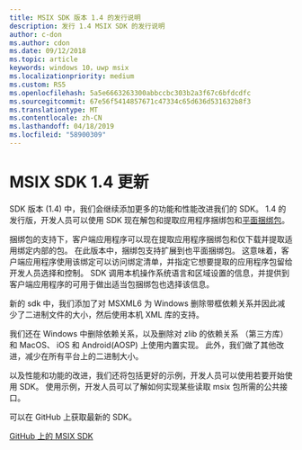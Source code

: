 ```yaml
---
title: MSIX SDK 版本 1.4 的发行说明
description: 发行 1.4 MSIX SDK 的发行说明
author: c-don
ms.author: cdon
ms.date: 09/12/2018
ms.topic: article
keywords: windows 10，uwp msix
ms.localizationpriority: medium
ms.custom: RS5
ms.openlocfilehash: 5a5e6663263300abbccbc303b2a3f67c6bfdcdfc
ms.sourcegitcommit: 67e56f5414857671c47334c65d636d531632b8f3
ms.translationtype: MT
ms.contentlocale: zh-CN
ms.lasthandoff: 04/18/2019
ms.locfileid: "58900309"
---
```

# <a name="msix-sdk-14-update"></a>MSIX SDK 1.4 更新

SDK 版本 (1.4) 中，我们会继续添加更多的功能和性能改进我们的 SDK。  1.4 的发行版，开发人员可以使用 SDK 现在解包和提取应用程序捆绑包和[平面捆绑包](https://docs.microsoft.com/en-us/windows/uwp/packaging/flat-bundles?context=/windows/msix/render)。 

捆绑包的支持下，客户端应用程序可以现在提取应用程序捆绑包和仅下载并提取适用绑定内部的包。 在此版本中，捆绑包支持扩展到也平面捆绑包。 这意味着，客户端应用程序使用该绑定可以访问绑定清单，并指定它想要提取的应用程序包留给开发人员选择和控制。 SDK 调用本机操作系统语言和区域设置的信息，并提供到客户端应用程序的可用于做出适当包捆绑包也选择该信息。

新的 sdk 中，我们添加了对 MSXML6 为 Windows 删除带框依赖关系并因此减少了二进制文件的大小，然后使用本机 XML 库的支持。 

我们还在 Windows 中删除依赖关系，以及删除对 zlib 的依赖关系 （第三方库） 和 MacOS、 iOS 和 Android(AOSP) 上使用内置实现。  此外，我们做了其他改进，减少在所有平台上的二进制大小。 

以及性能和功能的改进，我们还将包括更好的示例，开发人员可以使用若要开始使用 SDK。 使用示例，开发人员可以了解如何实现某些读取 msix 包所需的公共接口。 

可以在 GitHub 上获取最新的 SDK。 

<div class="nextstepaction"><p><a class="x-hidden-focus" href="https://github.com/Microsoft/msix-packaging/tree/release_v1.4" data-linktype="external">GitHub 上的 MSIX SDK</a></p></div>

